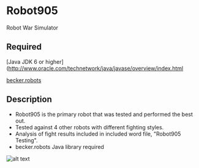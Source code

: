 Robot905
===========================
Robot War Simulator

Required
----------
[Java JDK 6 or higher](http://www.oracle.com/technetwork/java/javase/overview/index.html

[becker.robots](http://www.learningwithrobots.com/software/software.html)

Description
------------
* Robot905 is the primary robot that was tested and performed the best out.
* Tested against 4 other robots with different fighting styles.
* Analysis of fight results included in included word file, "Robot905 Testing".
* becker.robots Java library required

![alt text](http://i.imgur.com/JeGIrJU.png "Robot905")
